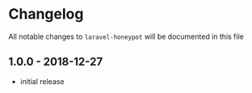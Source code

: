 # Changelog

All notable changes to `laravel-honeypot` will be documented in this file

## 1.0.0 - 2018-12-27

- initial release
